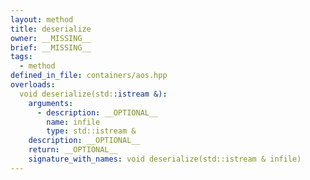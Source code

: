 ```yaml
---
layout: method
title: deserialize
owner: __MISSING__
brief: __MISSING__
tags:
  - method
defined_in_file: containers/aos.hpp
overloads:
  void deserialize(std::istream &):
    arguments:
      - description: __OPTIONAL__
        name: infile
        type: std::istream &
    description: __OPTIONAL__
    return: __OPTIONAL__
    signature_with_names: void deserialize(std::istream & infile)
---
```

